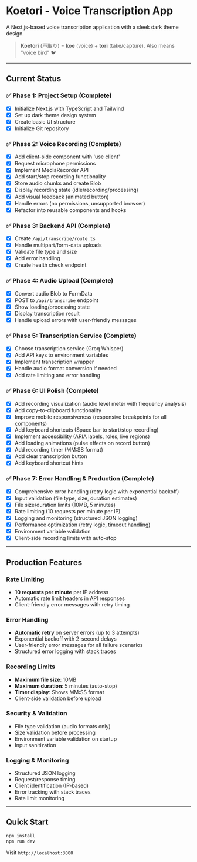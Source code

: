 # Koetori - Voice Transcription App

A Next.js-based voice transcription application with a sleek dark theme design.

> **Koetori** (声取り) = **koe** (voice) + **tori** (take/capture). Also means "voice bird" 🐦

---

## Current Status

### ✅ Phase 1: Project Setup (Complete)

- [x] Initialize Next.js with TypeScript and Tailwind
- [x] Set up dark theme design system
- [x] Create basic UI structure
- [x] Initialize Git repository

### ✅ Phase 2: Voice Recording (Complete)

- [x] Add client-side component with 'use client'
- [x] Request microphone permissions
- [x] Implement MediaRecorder API
- [x] Add start/stop recording functionality
- [x] Store audio chunks and create Blob
- [x] Display recording state (idle/recording/processing)
- [x] Add visual feedback (animated button)
- [x] Handle errors (no permissions, unsupported browser)
- [x] Refactor into reusable components and hooks

### ✅ Phase 3: Backend API (Complete)

- [x] Create `/api/transcribe/route.ts`
- [x] Handle multipart/form-data uploads
- [x] Validate file type and size
- [x] Add error handling
- [x] Create health check endpoint

### ✅ Phase 4: Audio Upload (Complete)

- [x] Convert audio Blob to FormData
- [x] POST to `/api/transcribe` endpoint
- [x] Show loading/processing state
- [x] Display transcription result
- [x] Handle upload errors with user-friendly messages

### ✅ Phase 5: Transcription Service (Complete)

- [x] Choose transcription service (Groq Whisper)
- [x] Add API keys to environment variables
- [x] Implement transcription wrapper
- [x] Handle audio format conversion if needed
- [x] Add rate limiting and error handling

### ✅ Phase 6: UI Polish (Complete)

- [x] Add recording visualization (audio level meter with frequency analysis)
- [x] Add copy-to-clipboard functionality
- [x] Improve mobile responsiveness (responsive breakpoints for all components)
- [x] Add keyboard shortcuts (Space bar to start/stop recording)
- [x] Implement accessibility (ARIA labels, roles, live regions)
- [x] Add loading animations (pulse effects on record button)
- [x] Add recording timer (MM:SS format)
- [x] Add clear transcription button
- [x] Add keyboard shortcut hints

### ✅ Phase 7: Error Handling & Production (Complete)

- [x] Comprehensive error handling (retry logic with exponential backoff)
- [x] Input validation (file type, size, duration estimates)
- [x] File size/duration limits (10MB, 5 minutes)
- [x] Rate limiting (10 requests per minute per IP)
- [x] Logging and monitoring (structured JSON logging)
- [x] Performance optimization (retry logic, timeout handling)
- [x] Environment variable validation
- [x] Client-side recording limits with auto-stop

---

## Production Features

### Rate Limiting

- **10 requests per minute** per IP address
- Automatic rate limit headers in API responses
- Client-friendly error messages with retry timing

### Error Handling

- **Automatic retry** on server errors (up to 3 attempts)
- Exponential backoff with 2-second delays
- User-friendly error messages for all failure scenarios
- Structured error logging with stack traces

### Recording Limits

- **Maximum file size**: 10MB
- **Maximum duration**: 5 minutes (auto-stop)
- **Timer display**: Shows MM:SS format
- Client-side validation before upload

### Security & Validation

- File type validation (audio formats only)
- Size validation before processing
- Environment variable validation on startup
- Input sanitization

### Logging & Monitoring

- Structured JSON logging
- Request/response timing
- Client identification (IP-based)
- Error tracking with stack traces
- Rate limit monitoring

---

## Quick Start

```bash
npm install
npm run dev
```

Visit `http://localhost:3000`
